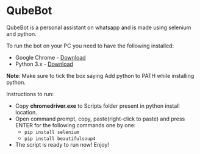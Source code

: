 # QubeBot
QubeBot is a personal assistant on whatsapp and is made using selenium and python. 

To run the bot on your PC you need to have the following installed:
- Google Chrome - [Download](https://www.google.com/chrome/)
- Python 3.x - [Download](https://www.python.org/downloads/)

**Note**: Make sure to tick the box saying Add python to PATH while installing python.

Instructions to run:
- Copy **chromedriver.exe** to Scripts folder present in python install location.
- Open command prompt, copy, paste(right-click to paste) and press ENTER for the following commands one by one:
  - `pip install selenium`
  - `pip install beautifulsoup4`
- The script is ready to run now! Enjoy!   
